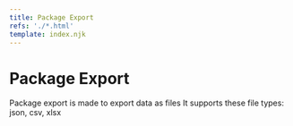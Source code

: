 ```yaml
---
title: Package Export
refs: './*.html'
template: index.njk
---
```


# Package Export

Package export is made to export data as files
It supports these file types: json, csv, xlsx